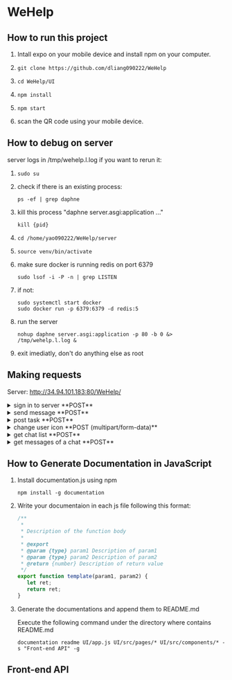 # WeHelp

## How to run this project

1. Intall expo on your mobile device and install npm on your computer.

2. ``` shell
   git clone https://github.com/dliang090222/WeHelp
   ```
3. ``` shell
   cd WeHelp/UI
   ```
4. ``` shell
   npm install
   ```
5. ``` shell
   npm start
   ```
6. scan the QR code using your mobile device.


## How to debug on server
server logs in /tmp/wehelp.l.log
if you want to rerun it:
1. ```shell
   sudo su
   ```
2. check if there is an existing process:
   ```shell
   ps -ef | grep daphne
   ```
3. kill this process "daphne server.asgi:application ..."
   ```shell
   kill {pid}
   ```
4. ```shell
   cd /home/yao090222/WeHelp/server
   ```
5. ```shell
   source venv/bin/activate
   ```
6. make sure docker is running redis on port 6379
   ```shell
   sudo lsof -i -P -n | grep LISTEN
   ```
7. if not:
   ```shell
   sudo systemctl start docker
   sudo docker run -p 6379:6379 -d redis:5
   ```
8. run the server
   ```shell
   nohup daphne server.asgi:application -p 80 -b 0 &> /tmp/wehelp.l.log &
   ```
9. exit imediatly, don't do anything else as root


## Making requests
 Server: http://34.94.101.183:80/WeHelp/ 
 <details>
  <summary>sign in to server **POST**</summary>
  
| body | return |
| ------------- | ------------- |
| func="signIn" | UID |
| email  | coins  |
|   | icon  |
|   | rating |

</details>

 <details>
  <summary>send message **POST**</summary>

| body | return |
| ------------- | ------------- |
| func="sendMessage" |  success: 1/0 |
| message |   |
| senderUID  |  |
| receiverUID |   |

</details>

 <details>
  <summary>post task **POST**</summary>

| body | return |
| ------------- | ------------- |
| func="postTask" |  success: 1/0 |
| title |   |
| description  |  |
| UID |   |
| receiverUID |
| imageArray | |

</details>

 <details>
  <summary>change user icon **POST (multipart/form-data)**</summary>

| body | return |
| ------------- | ------------- |
| func="changeIcon" |  success: 1/0 |
| UID | uri  |

FILES: {'file': filestream}

</details>

 <details>
  <summary>get chat list **POST**</summary>

| body | return |
| ------------- | ------------- |
| func="getChatList" |  success: 1/0 |
| UID | chatList: [{chatID, avatarURL, name, last_message, datetime, UID}]  |

</details>

 <details>
  <summary>get messages of a chat **POST**</summary>

| body | return |
| ------------- | ------------- |
| func="getMessage" |  success: 1/0 |
| chatID | messageList: [{UID, message, datetime}]  |

</details>

## How to Generate Documentation in JavaScript

1. Install documentation.js using npm

   ```shell
   npm install -g documentation
   ```

2. Write your documentaion in each js file following this format:

   ```javascript
   /**
    * 
    * Description of the function body
    *
    * @export
    * @param {type} param1 Description of param1
    * @param {type} param2 Description of param2
    * @return {number} Description of return value
    */
   export function template(param1, param2) {
      let ret;
      return ret;
   }
   ```

3. Generate the documentations and append them to README.md

   Execute the following command under the directory where contains README.md
   
   ```shell
   documentation readme UI/app.js UI/src/pages/* UI/src/components/* -s "Front-end API" -g
   ```

## Front-end API
